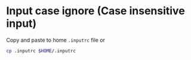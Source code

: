 # Input case ignore (Case insensitive input)

Copy and paste to home `.inputrc` file or

```bash
cp .inputrc $HOME/.inputrc
```
